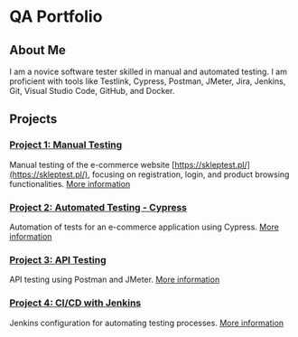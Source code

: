 # QA Portfolio

## About Me
I am a novice software tester skilled in manual and automated testing. I am proficient with tools like Testlink, Cypress, Postman, JMeter, Jira, Jenkins, Git, Visual Studio Code, GitHub, and Docker.

## Projects

### [Project 1: Manual Testing](Project1-ManualTesting)
Manual testing of the e-commerce website [https://skleptest.pl/](https://skleptest.pl/), focusing on registration, login, and product browsing functionalities. [More information](Project1-ManualTesting/README.md)

### [Project 2: Automated Testing - Cypress](Project2-Cypress)
Automation of tests for an e-commerce application using Cypress. [More information](Project2-Cypress/README.md)

### [Project 3: API Testing](Project3-API)
API testing using Postman and JMeter. [More information](Project3-API/README.md)

### [Project 4: CI/CD with Jenkins](Project4-CICD)
Jenkins configuration for automating testing processes. [More information](Project4-CICD/README.md)
